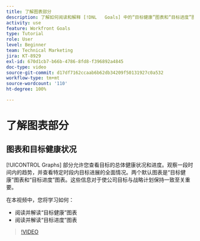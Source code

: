 ```yaml
---
title: 了解图表部分
description: 了解如何阅读和解释 [!DNL   Goals] 中的“目标健康”图表和“目标进度”图表。
activity: use
feature: Workfront Goals
type: Tutorial
role: User
level: Beginner
team: Technical Marketing
jira: KT-8929
exl-id: 670d1cb7-b66b-4786-8fd8-f396892a4845
doc-type: video
source-git-commit: d17df7162ccaab6b62db34209f50131927c0a532
workflow-type: tm+mt
source-wordcount: '110'
ht-degree: 100%

---
```


# 了解图表部分

## 图表和目标健康状况

[!UICONTROL Graphs] 部分允许您查看目标的总体健康状况和进度。观察一段时间内的趋势，并查看特定时段内目标进展的全面情况。两个默认图表是“目标健康”图表和“目标进度”图表。这些信息对于使公司目标与战略计划保持一致至关重要。

在本视频中，您将学习如何：

* 阅读并解读“目标健康”图表
* 阅读并解读“目标进度”图表

>[!VIDEO](https://video.tv.adobe.com/v/335201/?quality=12&learn=on&enablevpops)
